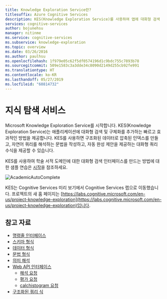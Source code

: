 ```yaml
---
title: Knowledge Exploration Service란?
titlesuffix: Azure Cognitive Services
description: KES(Knowledge Exploration Service)를 사용하여 앱에 대화형 검색 및 구체화를 추가할 수 있습니다.
services: cognitive-services
author: bojunehsu
manager: nitinme
ms.service: cognitive-services
ms.subservice: knowledge-exploration
ms.topic: overview
ms.date: 03/26/2016
ms.author: paulhsu
ms.openlocfilehash: 1f979e05c62f5df0574196d1c9bdc755c7893b78
ms.sourcegitcommit: 509e1583c3a3dde34c8090d2149d255cb92fe991
ms.translationtype: HT
ms.contentlocale: ko-KR
ms.lasthandoff: 05/27/2019
ms.locfileid: "60814732"
---
```

# <a name="knowledge-exploration-service"></a>지식 탐색 서비스

Microsoft Knowledge Exploration Service를 시작합니다.  KES(Knowledge Exploration Service)는 애플리케이션에 대화형 검색 및 구체화를 추가하는 빠르고 효과적인 방법을 제공합니다.  KES를 사용하면 구조화된 데이터로 압축된 인덱스를 만들고, 자연어 쿼리를 해석하는 문법을 작성하고, 자동 완성 제안을 제공하는 대화형 쿼리 수식을 제공할 수 있습니다.

KES를 사용하여 학술 서적 도메인에 대한 대화형 검색 인터페이스를 만드는 방법에 대한 샘플 연습은 [시작](GettingStarted.md)을 참조하세요.

![AcademicAutoComplete](AutoComplete.png)

KES는 Cognitive Services 미리 보기에서 Cognitive Services 랩으로 이동했습니다. 프로젝트의 새 홈 페이지는 [https://labs.cognitive.microsoft.com/en-us/project-knowledge-exploration](https://labs.cognitive.microsoft.com/en-us/project-knowledge-exploration)입니다.

## <a name="reference"></a>참고 자료

* [명령줄 인터페이스](CommandLine.md)
* [스키마 형식](SchemaFormat.md)
* [데이터 형식](DataFormat.md)
* [문법 형식](GrammarFormat.md)
* [의미 해석](SemanticInterpretation.md)
* [Web API 인터페이스](WebAPI.md)
  * [해석 요청](interpretMethod.md)
  * [평가 요청](evaluateMethod.md)
  * [calchistogram 요청](calchistogramMethod.md)
* [구조화된 쿼리 식](Expressions.md)

